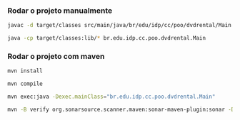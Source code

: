 ### Rodar o projeto manualmente

```bash
javac -d target/classes src/main/java/br/edu/idp/cc/poo/dvdrental/Main.java src/main/java/br/edu/idp/cc/poo/dvdrental/model/Actor.java src/main/java/br/edu/idp/cc/poo/dvdrental/dao/ActorDAO.java src/main/java/br/edu/idp/cc/poo/dvdrental/util/*.java
```

```bash
java -cp target/classes:lib/* br.edu.idp.cc.poo.dvdrental.Main
```

### Rodar o projeto com maven

```bash
mvn install
```

```bash
mvn compile
```

```bash
mvn exec:java -Dexec.mainClass="br.edu.idp.cc.poo.dvdrental.Main"
```

```bash
mvn -B verify org.sonarsource.scanner.maven:sonar-maven-plugin:sonar -Dsonar.projectKey=[SONAR_PROJECT_KEY] -Dsonar.token=[SONAR_TOKEN]
```